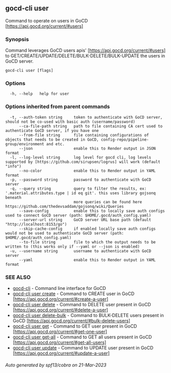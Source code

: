 ## gocd-cli user

Command to operate on users in GoCD [https://api.gocd.org/current/#users]

### Synopsis

Command leverages GoCD users apis' [https://api.gocd.org/current/#users] to 
GET/CREATE/UPDATE/DELETE/BULK-DELETE/BULK-UPDATE the users in GoCD server.

```
gocd-cli user [flags]
```

### Options

```
  -h, --help   help for user
```

### Options inherited from parent commands

```
  -t, --auth-token string     token to authenticate with GoCD server, should not be co-used with basic auth (username/password)
      --ca-file-path string   path to file containing CA cert used to authenticate GoCD server, if you have one
      --from-file string      file containing configurations of objects that needs to be created in GoCD, config-repo/pipeline-group/environment and etc.
      --json                  enable this to Render output in JSON format
  -l, --log-level string      log level for gocd cli, log levels supported by [https://github.com/sirupsen/logrus] will work (default "info")
      --no-color              enable this to Render output in YAML format
  -p, --password string       password to authenticate with GoCD server
  -q, --query string          query to filter the results, ex: '.material.attributes.type | id eq git'. this uses library gojsonq beneath
                              more queries can be found here https://github.com/thedevsaddam/gojsonq/wiki/Queries
      --save-config           enable this to locally save auth configs used to connect GoCD server (path: $HOME/.gocd/auth_config.yaml)
      --server-url string     GoCD server URL base path (default "http://localhost:8153/go")
      --skip-cache-config     if enabled locally save auth configs would not be used to authenticate GoCD server (path: $HOME/.gocd/auth_config.yaml)
      --to-file string        file to which the output needs to be written to (this works only if --yaml or --json is enabled)
  -u, --username string       username to authenticate with GoCD server
      --yaml                  enable this to Render output in YAML format
```

### SEE ALSO

* [gocd-cli](gocd-cli.md)	 - Command line interface for GoCD
* [gocd-cli user create](gocd-cli_user_create.md)	 - Command to CREATE user in GoCD [https://api.gocd.org/current/#create-a-user]
* [gocd-cli user delete](gocd-cli_user_delete.md)	 - Command to DELETE user present in GoCD [https://api.gocd.org/current/#delete-a-user]
* [gocd-cli user delete-bulk](gocd-cli_user_delete-bulk.md)	 - Command to BULK-DELETE users present in GoCD [https://api.gocd.org/current/#bulk-delete-users]
* [gocd-cli user get](gocd-cli_user_get.md)	 - Command to GET user present in GoCD [https://api.gocd.org/current/#get-one-user]
* [gocd-cli user get-all](gocd-cli_user_get-all.md)	 - Command to GET all users present in GoCD [https://api.gocd.org/current/#get-all-users]
* [gocd-cli user update](gocd-cli_user_update.md)	 - Command to UPDATE user present in GoCD [https://api.gocd.org/current/#update-a-user]

###### Auto generated by spf13/cobra on 21-Mar-2023
